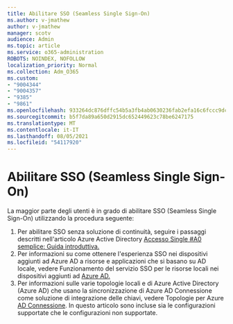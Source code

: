 ```yaml
---
title: Abilitare SSO (Seamless Single Sign-On)
ms.author: v-jmathew
author: v-jmathew
manager: scotv
audience: Admin
ms.topic: article
ms.service: o365-administration
ROBOTS: NOINDEX, NOFOLLOW
localization_priority: Normal
ms.collection: Adm_O365
ms.custom:
- "9004344"
- "9004357"
- "9385"
- "9861"
ms.openlocfilehash: 933264dc876dffc54b5a3fb4ab0630236fab2efa16c6fccc9dc31716cf366129
ms.sourcegitcommit: b5f7da89a650d2915dc652449623c78be6247175
ms.translationtype: MT
ms.contentlocale: it-IT
ms.lasthandoff: 08/05/2021
ms.locfileid: "54117920"
---
```

# <a name="enable-seamless-single-sign-on-sso"></a>Abilitare SSO (Seamless Single Sign-On)

La maggior parte degli utenti è in grado di abilitare SSO (Seamless Single Sign-On) utilizzando la procedura seguente:

1. Per abilitare SSO senza soluzione di continuità, seguire i passaggi descritti nell'articolo Azure Active Directory [Accesso Single #A0 semplice: Guida introduttiva.](https://docs.microsoft.com/azure/active-directory/hybrid/how-to-connect-sso-quick-start)
2. Per informazioni su come ottenere l'esperienza SSO nei dispositivi aggiunti ad Azure AD a risorse e applicazioni che si basano su AD locale, vedere Funzionamento del servizio SSO per le risorse locali nei dispositivi aggiunti ad [Azure AD.](https://docs.microsoft.com/azure/active-directory/devices/azuread-join-sso)
3. Per informazioni sulle varie topologie locali e di Azure Active Directory (Azure AD) che usano la sincronizzazione di Azure AD Connessione come soluzione di integrazione delle chiavi, vedere Topologie per Azure [AD Connessione](https://docs.microsoft.com/azure/active-directory/hybrid/plan-connect-topologies). In questo articolo sono incluse sia le configurazioni supportate che le configurazioni non supportate.
